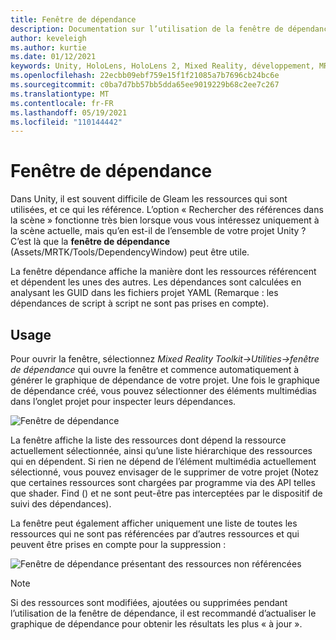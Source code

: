 ```yaml
---
title: Fenêtre de dépendance
description: Documentation sur l’utilisation de la fenêtre de dépendance dans MRTK
author: keveleigh
ms.author: kurtie
ms.date: 01/12/2021
keywords: Unity, HoloLens, HoloLens 2, Mixed Reality, développement, MRTK
ms.openlocfilehash: 22ecbb09ebf759e15f1f21085a7b7696cb24bc6e
ms.sourcegitcommit: c0ba7d7bb57bb5dda65ee9019229b68c2ee7c267
ms.translationtype: MT
ms.contentlocale: fr-FR
ms.lasthandoff: 05/19/2021
ms.locfileid: "110144442"
---
```

# <a name="dependency-window"></a>Fenêtre de dépendance

Dans Unity, il est souvent difficile de Gleam les ressources qui sont utilisées, et ce qui les référence. L’option « Rechercher des références dans la scène » fonctionne très bien lorsque vous vous intéressez uniquement à la scène actuelle, mais qu’en est-il de l’ensemble de votre projet Unity ? C’est là que la **fenêtre de dépendance** (Assets/MRTK/Tools/DependencyWindow) peut être utile.

La fenêtre dépendance affiche la manière dont les ressources référencent et dépendent les unes des autres. Les dépendances sont calculées en analysant les GUID dans les fichiers projet YAML (Remarque : les dépendances de script à script ne sont pas prises en compte).

## <a name="usage"></a>Usage

Pour ouvrir la fenêtre, sélectionnez *Mixed Reality Toolkit->Utilities->fenêtre de dépendance* qui ouvre la fenêtre et commence automatiquement à générer le graphique de dépendance de votre projet. Une fois le graphique de dépendance créé, vous pouvez sélectionner des éléments multimédias dans l’onglet projet pour inspecter leurs dépendances.

![Fenêtre de dépendance](../images/dependency-window/MRTK_Dependency_Window.png)

La fenêtre affiche la liste des ressources dont dépend la ressource actuellement sélectionnée, ainsi qu’une liste hiérarchique des ressources qui en dépendent. Si rien ne dépend de l’élément multimédia actuellement sélectionné, vous pouvez envisager de le supprimer de votre projet (Notez que certaines ressources sont chargées par programme via des API telles que shader. Find () et ne sont peut-être pas interceptées par le dispositif de suivi des dépendances).

La fenêtre peut également afficher uniquement une liste de toutes les ressources qui ne sont pas référencées par d’autres ressources et qui peuvent être prises en compte pour la suppression :

![Fenêtre de dépendance présentant des ressources non référencées](../images/dependency-window/MRTK_Dependency_Window_Unreferenced.png)

> [!NOTE]
> Si des ressources sont modifiées, ajoutées ou supprimées pendant l’utilisation de la fenêtre de dépendance, il est recommandé d’actualiser le graphique de dépendance pour obtenir les résultats les plus « à jour ».
